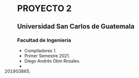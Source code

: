 # PROYECTO 2
## Universidad San Carlos de Guatemala
### Facultad de Ingenieria

* Compiladores 1.
* Primer Semestre 2021. 
* Diego Andrés Obín Rosales.
* 201903865.
